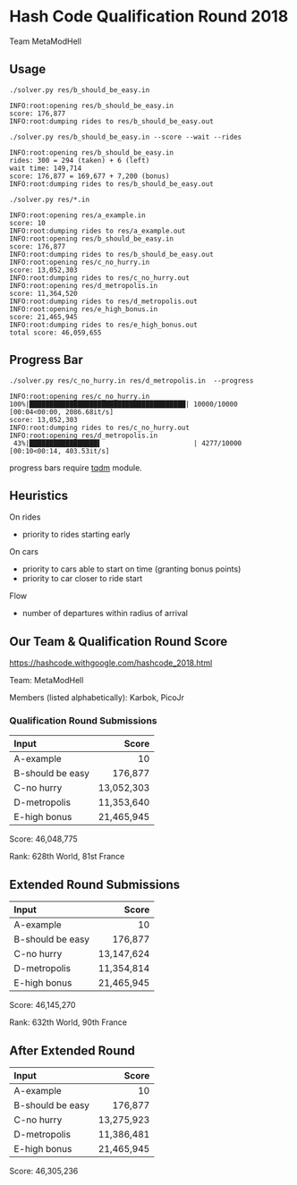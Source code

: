 # Hash Code Qualification Round 2018

Team MetaModHell

## Usage

`./solver.py res/b_should_be_easy.in`

```
INFO:root:opening res/b_should_be_easy.in
score: 176,877
INFO:root:dumping rides to res/b_should_be_easy.out
```

`./solver.py res/b_should_be_easy.in --score --wait --rides`

```
INFO:root:opening res/b_should_be_easy.in
rides: 300 = 294 (taken) + 6 (left)
wait time: 149,714
score: 176,877 = 169,677 + 7,200 (bonus)
INFO:root:dumping rides to res/b_should_be_easy.out
```

`./solver.py res/*.in`

```
INFO:root:opening res/a_example.in
score: 10
INFO:root:dumping rides to res/a_example.out
INFO:root:opening res/b_should_be_easy.in
score: 176,877
INFO:root:dumping rides to res/b_should_be_easy.out
INFO:root:opening res/c_no_hurry.in
score: 13,052,303
INFO:root:dumping rides to res/c_no_hurry.out
INFO:root:opening res/d_metropolis.in
score: 11,364,520
INFO:root:dumping rides to res/d_metropolis.out
INFO:root:opening res/e_high_bonus.in
score: 21,465,945
INFO:root:dumping rides to res/e_high_bonus.out
total score: 46,059,655
```

## Progress Bar

`./solver.py res/c_no_hurry.in res/d_metropolis.in  --progress `

```
INFO:root:opening res/c_no_hurry.in
100%|███████████████████████████████████████| 10000/10000 [00:04<00:00, 2086.68it/s]
score: 13,052,303
INFO:root:dumping rides to res/c_no_hurry.out
INFO:root:opening res/d_metropolis.in
 43%|█████████████████▌                       | 4277/10000 [00:10<00:14, 403.53it/s]
```

progress bars require [tqdm](https://github.com/tqdm/tqdm) module.

## Heuristics

On rides

* priority to rides starting early

On cars

* priority to cars able to start on time (granting bonus points)
* priority to car closer to ride start

Flow

* number of departures within radius of arrival

## Our Team & Qualification Round Score

<https://hashcode.withgoogle.com/hashcode_2018.html>

Team: MetaModHell

Members (listed alphabetically): Karbok, PicoJr

### Qualification Round Submissions

| Input            |  Score     |
|:-----------------|-----------:|
| A-example        | 10         |
| B-should be easy | 176,877    |
| C-no hurry       | 13,052,303 |
| D-metropolis     | 11,353,640 |
| E-high bonus     | 21,465,945 |

Score: 46,048,775

Rank: 628th World, 81st France

## Extended Round Submissions

| Input            |  Score     |
|:-----------------|-----------:|
| A-example        | 10         |
| B-should be easy | 176,877    |
| C-no hurry       | 13,147,624 |
| D-metropolis     | 11,354,814 |
| E-high bonus     | 21,465,945 |

Score: 46,145,270

Rank: 632th World, 90th France

## After Extended Round

| Input            |  Score     |
|:-----------------|-----------:|
| A-example        | 10         |
| B-should be easy | 176,877    |
| C-no hurry       | 13,275,923 |
| D-metropolis     | 11,386,481 |
| E-high bonus     | 21,465,945 |

Score: 46,305,236
